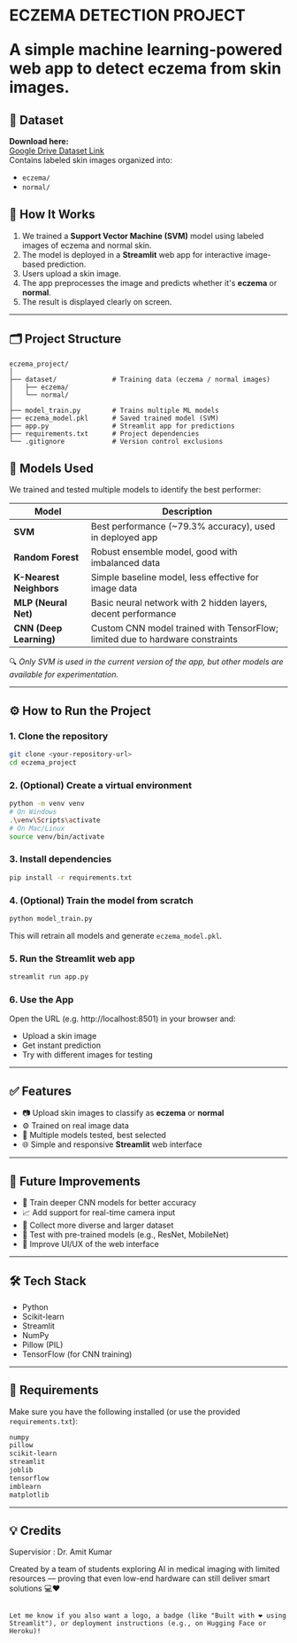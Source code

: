 <h1>ECZEMA DETECTION PROJECT

A simple machine learning-powered web app to detect **eczema** from skin images.


## 📁 Dataset

**Download here:**  
[Google Drive Dataset Link](https://drive.google.com/drive/folders/1hjXKMEu9vwkfCY4uuha3Ewb5ueQtQ01x?usp=drive_link)  
Contains labeled skin images organized into:
- `eczema/`
- `normal/`



## 🚀 How It Works

1. We trained a **Support Vector Machine (SVM)** model using labeled images of eczema and normal skin.
2. The model is deployed in a **Streamlit** web app for interactive image-based prediction.
3. Users upload a skin image.
4. The app preprocesses the image and predicts whether it's **eczema** or **normal**.
5. The result is displayed clearly on screen.

---

## 🗂️ Project Structure

```
eczema_project/
│
├── dataset/              # Training data (eczema / normal images)
│   ├── eczema/
│   └── normal/
│
├── model_train.py        # Trains multiple ML models
├── eczema_model.pkl      # Saved trained model (SVM)
├── app.py                # Streamlit app for predictions
├── requirements.txt      # Project dependencies
└── .gitignore            # Version control exclusions
```



## 🤖 Models Used

We trained and tested multiple models to identify the best performer:

| Model                  | Description                                                                 |
|------------------------|-----------------------------------------------------------------------------|
| **SVM**                | Best performance (~79.3% accuracy), used in deployed app                    |
| **Random Forest**      | Robust ensemble model, good with imbalanced data                            |
| **K-Nearest Neighbors**| Simple baseline model, less effective for image data                        |
| **MLP (Neural Net)**   | Basic neural network with 2 hidden layers, decent performance               |
| **CNN (Deep Learning)**| Custom CNN model trained with TensorFlow; limited due to hardware constraints |

🔍 *Only SVM is used in the current version of the app, but other models are available for experimentation.*

---

## ⚙️ How to Run the Project

### 1. Clone the repository
```bash
git clone <your-repository-url>
cd eczema_project
```

### 2. (Optional) Create a virtual environment
```bash
python -m venv venv
# On Windows
.\venv\Scripts\activate
# On Mac/Linux
source venv/bin/activate
```

### 3. Install dependencies
```bash
pip install -r requirements.txt
```

### 4. (Optional) Train the model from scratch
```bash
python model_train.py
```
This will retrain all models and generate `eczema_model.pkl`.

### 5. Run the Streamlit web app
```bash
streamlit run app.py
```

### 6. Use the App
Open the URL (e.g. http://localhost:8501) in your browser and:
- Upload a skin image
- Get instant prediction
- Try with different images for testing

---

## ✅ Features

- 📷 Upload skin images to classify as **eczema** or **normal**
- ⚙️ Trained on real image data
- 💾 Multiple models tested, best selected
- 🌐 Simple and responsive **Streamlit** web interface

---

## 🔮 Future Improvements

- 🧠 Train deeper CNN models for better accuracy  
- 📈 Add support for real-time camera input  
- 🧬 Collect more diverse and larger dataset  
- 🧪 Test with pre-trained models (e.g., ResNet, MobileNet)  
- 🎨 Improve UI/UX of the web interface

---

## 🛠️ Tech Stack

- Python  
- Scikit-learn  
- Streamlit  
- NumPy  
- Pillow (PIL)  
- TensorFlow (for CNN training)

---

## 📂 Requirements

Make sure you have the following installed (or use the provided `requirements.txt`):

```txt
numpy
pillow
scikit-learn
streamlit
joblib
tensorflow
imblearn
matplotlib
```

---

## 💡 Credits
Supervisior : Dr. Amit Kumar

Created by a team of students exploring AI in medical imaging with limited resources — proving that even low-end hardware can still deliver smart solutions 💻❤️
```

Let me know if you also want a logo, a badge (like "Built with ❤️ using Streamlit"), or deployment instructions (e.g., on Hugging Face or Heroku)!
